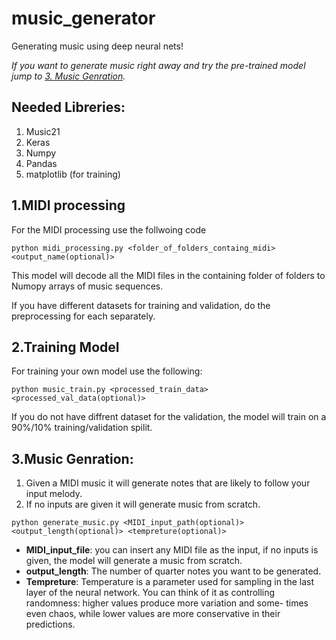 # music_generator
Generating music using deep neural nets!

*If you want to generate music right away and try the pre-trained model jump to [3. Music Genration](##3.Music-Genration:).*


## Needed Libreries:

1. Music21
2. Keras
3. Numpy
4. Pandas
5. matplotlib (for training)

## 1.MIDI processing

For the MIDI processing use the follwoing code 

```python midi_processing.py <folder_of_folders_containg_midi> <output_name(optional)>```

This model will decode all the MIDI files in the containing folder of folders to Numopy arrays of music sequences. 

If you have different datasets for training and validation, do the preprocessing for each separately.


## 2.Training Model

For training your own model use the following:

```python music_train.py <processed_train_data> <processed_val_data(optional)>```

If you do not have diffrent dataset for the validation, the model will train on a 90%/10% training/validation spilit.

## 3.Music Genration: 

1. Given a MIDI music it will generate notes that are likely to follow your input melody. 
2. If no inputs are given it will generate music from scratch.

```python generate_music.py <MIDI_input_path(optional)> <output_length(optional)> <tempreture(optional)>```

- **MIDI_input_file**: you can insert any MIDI file as the input, if no inputs is given, the model will generate a music from scratch.
- **output_length**: The number of quarter notes you want to be generated.
- **Tempreture**: Temperature is a parameter used for sampling in the last layer of the neural network. You can think of it as controlling randomness: higher values produce more variation and some- times even chaos, while lower values are more conservative in their predictions.
